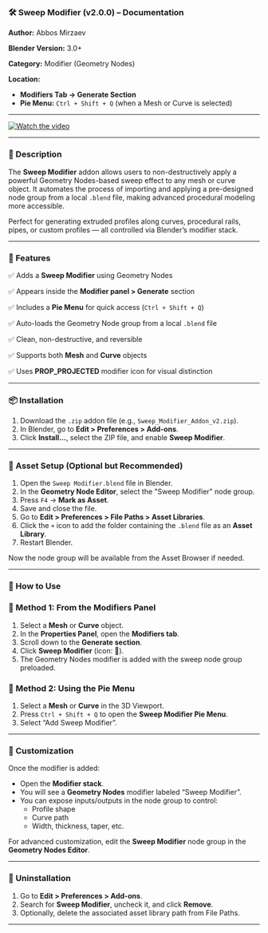 ### 🛠️ Sweep Modifier (v2.0.0) – Documentation

**Author:** Abbos Mirzaev

**Blender Version:** 3.0+

**Category:** Modifier (Geometry Nodes)

**Location:**

- **Modifiers Tab → Generate Section**
- **Pie Menu:** `Ctrl + Shift + Q` (when a Mesh or Curve is selected)

---
[![Watch the video](https://assets.superhivemarket.com/store/product/236044/image/xlarge_og-305229b5354d71de0e19686251fc3889.png)](https://youtu.be/lfTAdxE1cmk?si=D9Vzs0E4Lmnosqdz)

---

### 📄 Description

The **Sweep Modifier** addon allows users to non-destructively apply a powerful Geometry Nodes-based sweep effect to any mesh or curve object. It automates the process of importing and applying a pre-designed node group from a local `.blend` file, making advanced procedural modeling more accessible.

Perfect for generating extruded profiles along curves, procedural rails, pipes, or custom profiles — all controlled via Blender’s modifier stack.

---

### 🧰 Features

✅ Adds a **Sweep Modifier** using Geometry Nodes

✅ Appears inside the **Modifier panel > Generate** section

✅ Includes a **Pie Menu** for quick access (`Ctrl + Shift + Q`)

✅ Auto-loads the Geometry Node group from a local `.blend` file

✅ Clean, non-destructive, and reversible

✅ Supports both **Mesh** and **Curve** objects

✅ Uses **PROP_PROJECTED** modifier icon for visual distinction

---

### 📦 Installation

1. Download the `.zip` addon file (e.g., `Sweep_Modifier_Addon_v2.zip`).
2. In Blender, go to **Edit > Preferences > Add-ons**.
3. Click **Install…**, select the ZIP file, and enable **Sweep Modifier**.

---

### 🧩 Asset Setup (Optional but Recommended)

1. Open the `Sweep Modifier.blend` file in Blender.
2. In the **Geometry Node Editor**, select the "Sweep Modifier" node group.
3. Press `F4` → **Mark as Asset**.
4. Save and close the file.
5. Go to **Edit > Preferences > File Paths > Asset Libraries**.
6. Click the `+` icon to add the folder containing the `.blend` file as an **Asset Library**.
7. Restart Blender.

Now the node group will be available from the Asset Browser if needed.

---

### 🧪 How to Use

### 📌 Method 1: From the Modifiers Panel

1. Select a **Mesh** or **Curve** object.
2. In the **Properties Panel**, open the **Modifiers tab**.
3. Scroll down to the **Generate section**.
4. Click **Sweep Modifier** (icon: 🧭).
5. The Geometry Nodes modifier is added with the sweep node group preloaded.

### 📌 Method 2: Using the Pie Menu

1. Select a **Mesh** or **Curve** in the 3D Viewport.
2. Press `Ctrl + Shift + Q` to open the **Sweep Modifier Pie Menu**.
3. Select “Add Sweep Modifier”.

---

### 🔄 Customization

Once the modifier is added:

- Open the **Modifier stack**.
- You will see a **Geometry Nodes** modifier labeled “Sweep Modifier”.
- You can expose inputs/outputs in the node group to control:
    - Profile shape
    - Curve path
    - Width, thickness, taper, etc.

For advanced customization, edit the **Sweep Modifier** node group in the **Geometry Nodes Editor**.

---

### 🧹 Uninstallation

1. Go to **Edit > Preferences > Add-ons**.
2. Search for **Sweep Modifier**, uncheck it, and click **Remove**.
3. Optionally, delete the associated asset library path from File Paths.

---
